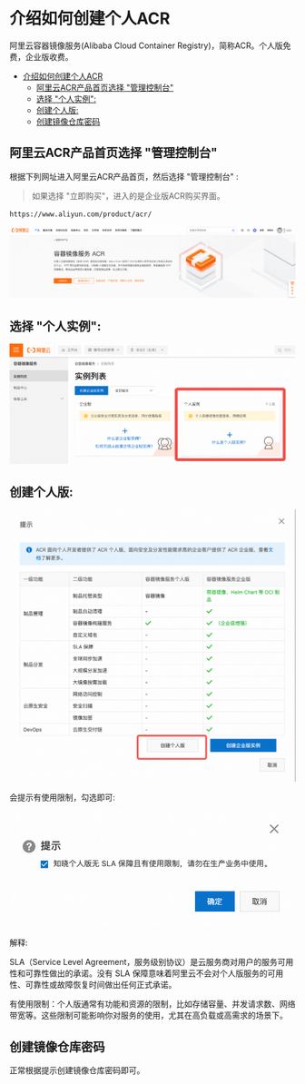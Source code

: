# 介绍如何创建个人ACR

阿里云容器镜像服务(Alibaba Cloud Container Registry)，简称ACR。个人版免费，企业版收费。
- [介绍如何创建个人ACR](#介绍如何创建个人acr)
  - [阿里云ACR产品首页选择 "管理控制台"](#阿里云acr产品首页选择-管理控制台)
  - [选择 "个人实例":](#选择-个人实例)
  - [创建个人版:](#创建个人版)
  - [创建镜像仓库密码](#创建镜像仓库密码)


## 阿里云ACR产品首页选择 "管理控制台"

根据下列网址进入阿里云ACR产品首页，然后选择 "管理控制台" :

> 如果选择 "立即购买"，进入的是企业版ACR购买界面。

```log
https://www.aliyun.com/product/acr/
```

![](../docs/aliyun_acr产品主页.png)


## 选择 "个人实例":

![](../docs/选择个人ACr.png)


## 创建个人版:

![](../docs/创建个人版acr.png)

会提示有使用限制，勾选即可:

![](../docs/sla知晓.png)

解释:

SLA（Service Level Agreement，服务级别协议）是云服务商对用户的服务可用性和可靠性做出的承诺。没有 SLA 保障意味着阿里云不会对个人版服务的可用性、可靠性或故障恢复时间做出任何正式承诺。

有使用限制：个人版通常有功能和资源的限制，比如存储容量、并发请求数、网络带宽等。这些限制可能影响你对服务的使用，尤其在高负载或高需求的场景下。


## 创建镜像仓库密码

正常根据提示创建镜像仓库密码即可。